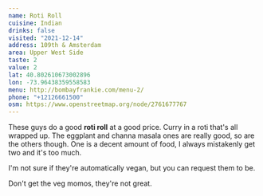```yaml
---
name: Roti Roll
cuisine: Indian
drinks: false
visited: "2021-12-14"
address: 109th & Amsterdam
area: Upper West Side
taste: 2
value: 2
lat: 40.802610673002896
lon: -73.96438359558583
menu: http://bombayfrankie.com/menu-2/
phone: "+12126661500"
osm: https://www.openstreetmap.org/node/2761677767
---
```


These guys do a good **roti roll** at a good price. Curry in a roti that's all wrapped up. The eggplant and channa masala ones are really good, so are the others though. One is a decent amount of food, I always mistakenly get two and it's too much.

I'm not sure if they're automatically vegan, but you can request them to be.

Don't get the veg momos, they're not great.
